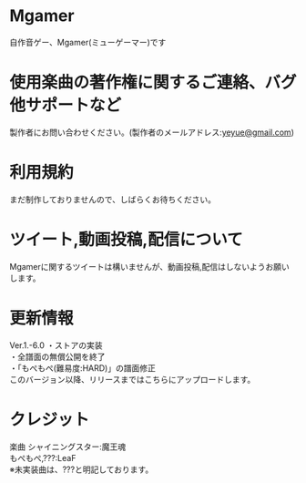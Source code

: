 # Mgamer
自作音ゲー、Mgamer(ミューゲーマー)です
# 使用楽曲の著作権に関するご連絡、バグ他サポートなど
製作者にお問い合わせください。(製作者のメールアドレス:yeyue@gmail.com)
# 利用規約
まだ制作しておりませんので、しばらくお待ちください。
# ツイート,動画投稿,配信について
Mgamerに関するツイートは構いませんが、動画投稿,配信はしないようお願いします。
# 更新情報
Ver.1.-6.0
・ストアの実装  
・全譜面の無償公開を終了  
・「もぺもぺ(難易度:HARD)」の譜面修正  
このバージョン以降、リリースまではこちらにアップロードします。
# クレジット
楽曲
シャイニングスター:魔王魂  
もぺもぺ,???:LeaF  
※未実装曲は、???と明記しております。
